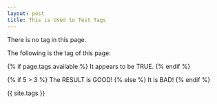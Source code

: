 ```yaml
---
layout: post
title: This is Used to Test Tags
---
```


There is no tag in this page.

The following is the tag of this page:

{% if page.tags.available %}
It appears to be TRUE.
{% endif %}

{% if 5 > 3 %}
The RESULT is GOOD!
{% else %}
It is BAD!
{% endif %}

{{ site.tags }}

